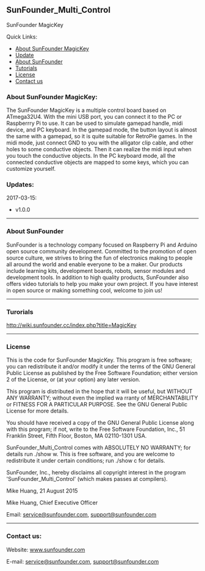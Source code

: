 ## SunFounder_Multi\_Control
SunFounder MagicKey

Quick Links:

 * [About SunFounder MagicKey](#about_this_{thing})
 * [Update](#update)
 * [About SunFounder](#about_sunfounder)
 * [Tutorials](#tutorials)
 * [License](#license)
 * [Contact us](#contact_us)

<a id="about_this_{thing}"></a>
### About SunFounder MagicKey:
The SunFounder MagicKey is a multiple control board based on ATmega32U4. With the mini USB port, you can connect it to the PC or Raspberrry Pi to use.
It can be used to simulate gamepad handle, midi device, and PC keyboard.
In the gamepad mode, the button layout is almost the same with a gamepad, so it is quite suitable for RetroPie games.
In the midi mode, just connect GND to you with the alligator clip cable, and other holes to some conductive objects. Then it can realize the midi input when you touch the conductive objects.
In the PC keyboard mode, all the connected conductive objects are mapped to some keys, which you can customize yourself.

<a id="update"></a>
### Updates:

2017-03-15:
 - v1.0.0

----------------------------------------------
<a id="about_sunfounder"></a>
### About SunFounder
SunFounder is a technology company focused on Raspberry Pi and Arduino open source community development. Committed to the promotion of open source culture, we strives to bring the fun of electronics making to people all around the world and enable everyone to be a maker. Our products include learning kits, development boards, robots, sensor modules and development tools. In addition to high quality products, SunFounder also offers video tutorials to help you make your own project. If you have interest in open source or making something cool, welcome to join us!

----------------------------------------------
<a id="turorials"></a>
### Turorials
http://wiki.sunfounder.cc/index.php?title=MagicKey

----------------------------------------------
<a id="license"></a>
### License
This is the code for SunFounder MagicKey.
This program is free software; you can redistribute it and/or modify it under the terms of the GNU General Public License as published by the Free Software Foundation; either version 2 of the License, or (at your option) any later version.

This program is distributed in the hope that it will be useful, but WITHOUT ANY WARRANTY; without even the implied wa rranty of MERCHANTABILITY or FITNESS FOR A PARTICULAR PURPOSE. See the GNU General Public License for more details.

You should have received a copy of the GNU General Public License along with this program; if not, write to the Free Software Foundation, Inc., 51 Franklin Street, Fifth Floor, Boston, MA 02110-1301 USA.

SunFounder_Multi_Control comes with ABSOLUTELY NO WARRANTY; for details run ./show w. This is free software, and you are welcome to redistribute it under certain conditions; run ./show c for details.

SunFounder, Inc., hereby disclaims all copyright interest in the program 'SunFounder_Multi_Control' (which makes passes at compilers).

Mike Huang, 21 August 2015

Mike Huang, Chief Executive Officer

Email: service@sunfounder.com, support@sunfounder.com

----------------------------------------------
<a id="contact_us"></a>
### Contact us:
Website:
	www.sunfounder.com

E-mail:
	service@sunfounder.com, support@sunfounder.com
